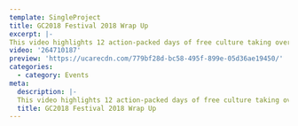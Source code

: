 ```yaml
---
template: SingleProject
title: GC2018 Festival 2018 Wrap Up
excerpt: |-
This video highlights 12 action-packed days of free culture taking over the Gold Coast from 4-15 April to celebrate the Gold Coast 2018 Commonwealth Games. Experience music, theatre, circus, dance, ideas, visual arts and film from the Gold Coast, Australia and across the globe.
video: '264710187'
preview: 'https://ucarecdn.com/779bf28d-bc58-495f-899e-05d36ae19450/'
categories:
  - category: Events
meta:
  description: |-
  This video highlights 12 action-packed days of free culture taking over the Gold Coast from 4-15 April to celebrate the Gold Coast 2018 Commonwealth Games. Experience music, theatre, circus, dance, ideas, visual arts and film from the Gold Coast, Australia and across the globe.
  title: GC2018 Festival 2018 Wrap Up
---
```

